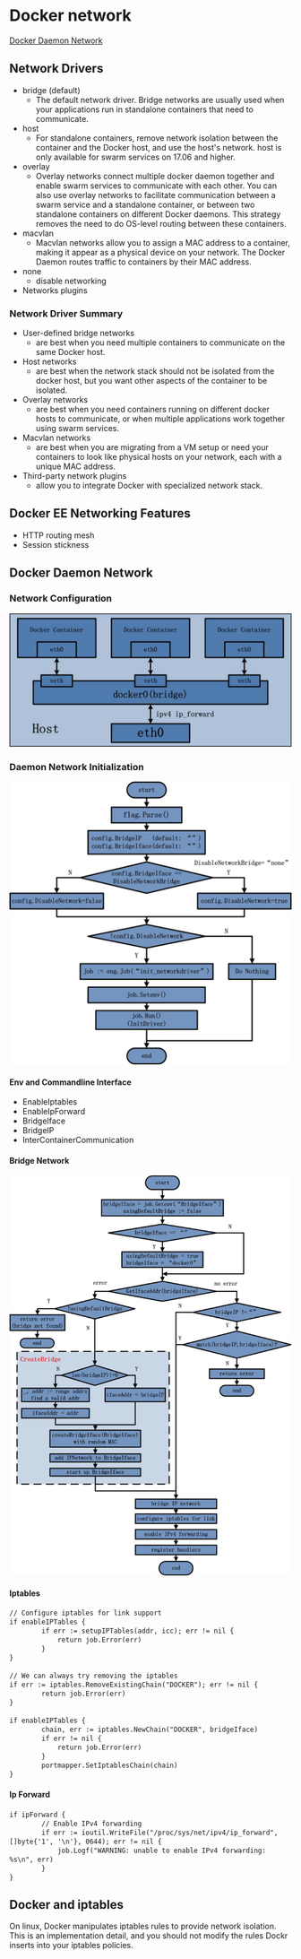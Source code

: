 # Docker network

[Docker Daemon Network](http://blog.daocloud.io/docker-source-code-analysis-part6/)

## Network Drivers
- bridge (default)
    - The default network driver. Bridge networks are usually used when your applications run in standalone containers that need to communicate.
- host
    - For standalone containers, remove network isolation between the container and the Docker host, and use the host's network. host is only available for swarm services on 17.06 and higher.
- overlay
    - Overlay networks connect multiple docker daemon together and enable swarm services to communicate with each other. You can also use overlay networks to facilitate communication between a swarm service and a standalone container, or between two standalone containers on different Docker daemons. This strategy removes the need to do OS-level routing between these containers.
- macvlan
    - Macvlan networks allow you to assign a MAC address to a container, making it appear as a physical device on your network. The Docker Daemon routes traffic to containers by their MAC address.
- none
    - disable networking
- Networks plugins

### Network Driver Summary
- User-defined bridge networks
    - are best when you need multiple containers to communicate on the same Docker host.
- Host networks
    - are best when the network stack should not be isolated from the docker host, but you want other aspects of the container to be isolated.
- Overlay networks
    - are best when you need containers running on different docker hosts to communicate, or when multiple applications work together using swarm services.
- Macvlan networks
    - are best when you are migrating from a VM setup or need your containers to look like physical hosts on your network, each with a unique MAC address.
- Third-party network plugins
    - allow you to integrate Docker with specialized network stack.

## Docker EE Networking Features
- HTTP routing mesh
- Session stickness

## Docker Daemon Network

### Network Configuration

<img src="network_bridge.jpg">

### Daemon Network Initialization

<img src="flow_chart.jpg">

#### Env and Commandline Interface

- EnableIptables
- EnableIpForward
- BridgeIface
- BridgeIP
- InterContainerCommunication

#### Bridge Network

<img src="bridge_network.jpg">

#### Iptables

```
// Configure iptables for link support
if enableIPTables {
        if err := setupIPTables(addr, icc); err != nil {
            return job.Error(err)
        }
}

// We can always try removing the iptables
if err := iptables.RemoveExistingChain("DOCKER"); err != nil {
        return job.Error(err)
}

if enableIPTables {
        chain, err := iptables.NewChain("DOCKER", bridgeIface)
        if err != nil {
            return job.Error(err)
        }
        portmapper.SetIptablesChain(chain)
}
```

#### Ip Forward

```
if ipForward {
        // Enable IPv4 forwarding
        if err := ioutil.WriteFile("/proc/sys/net/ipv4/ip_forward", []byte{'1', '\n'}, 0644); err != nil {
            job.Logf("WARNING: unable to enable IPv4 forwarding: %s\n", err)
        }
}
```


## Docker and iptables
On linux, Docker manipulates iptables rules to provide network isolation. This is an implementation detail, and you should not modify the rules Dockr inserts into your iptables policies.